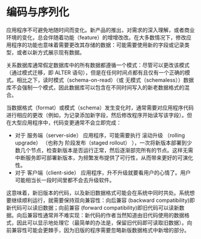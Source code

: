 # 编码与序列化

应用程序不可避免地随时间而变化。新产品的推出，对需求的深入理解，或者商业环境的变化，总会伴随着功能（feature）的增增改改。在大多数情况下，修改应用程序的功能也意味着需要更改其存储的数据：可能需要使用新的字段或记录类型，或者以新方式展示现有数据。

关系数据库通常假定数据库中的所有数据都遵循一个模式：尽管可以更改该模式（通过模式迁移，即 ALTER 语句），但是在任何时间点都有且仅有一个正确的模式。相比之下，读时模式（schema-on-read）（或 无模式（schemaless））数据库不会强制一个模式，因此数据库可以包含在不同时间写入的新老数据格式的混合。

当数据格式（format）或模式（schema）发生变化时，通常需要对应用程序代码进行相应的更改（例如，为记录添加新字段，然后修改程序开始读写该字段）。但在大型应用程序中，代码变更通常不会立即完成：

- 对于 服务端（server-side） 应用程序，可能需要执行 滚动升级 （rolling upgrade） （也称为 阶段发布（staged rollout） ），一次将新版本部署到少数几个节点，检查新版本是否运行正常，然后逐渐部完所有的节点。这样无需中断服务即可部署新版本，为频繁发布提供了可行性，从而带来更好的可演化性。
- 对于 客户端（client-side） 应用程序，升不升级就要看用户的心情了。用户可能相当长一段时间里都不会去升级软件。

这意味着，新旧版本的代码，以及新旧数据格式可能会在系统中同时共处。系统想要继续顺利运行，就需要保持双向兼容性：向后兼容 (backward compatibility)即新代码可以读旧数据；向前兼容 (forward compatibility)即旧代码可以读新数据。向后兼容性通常并不难实现：新代码的作者当然知道由旧代码使用的数据格式，因此可以显示地处理它（最简单的办法是，保留旧代码即可读取旧数据）。向前兼容性可能会更棘手，因为旧版的程序需要忽略新版数据格式中新增的部分。
